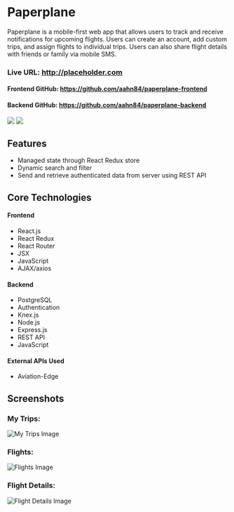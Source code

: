 # Paperplane

Paperplane is a mobile-first web app that allows users to track and receive notifications for upcoming flights. Users can create an account, add custom trips, and assign flights to individual trips. Users can also share flight details with friends or family via mobile SMS.


### Live URL: http://placeholder.com
#### Frontend GitHub: https://github.com/aahn84/paperplane-frontend
#### Backend GitHub: https://github.com/aahn84/paperplane-backend

<img src="screenshots/placeholder.gif">
<img src="screenshots/placeholder.gif">

## Features
- Managed state through React Redux store
- Dynamic search and filter
- Send and retrieve authenticated data from server using REST API

## Core Technologies
#### Frontend
- React.js
- React Redux
- React Router
- JSX
- JavaScript
- AJAX/axios

#### Backend
- PostgreSQL
- Authentication
- Knex.js
- Node.js
- Express.js
- REST API
- JavaScript

#### External APIs Used
- Aviation-Edge

## Screenshots
### My Trips:
![My Trips Image](screenshots/placeholder.png)

### Flights:
![Flights Image](screenshots/placeholder.png)

### Flight Details:
![Flight Details Image](screenshots/placeholder.png)
